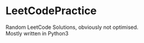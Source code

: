 # LeetCodePractice
Random LeetCode Solutions, obviously not optimised.
<br>
Mostly written in Python3
